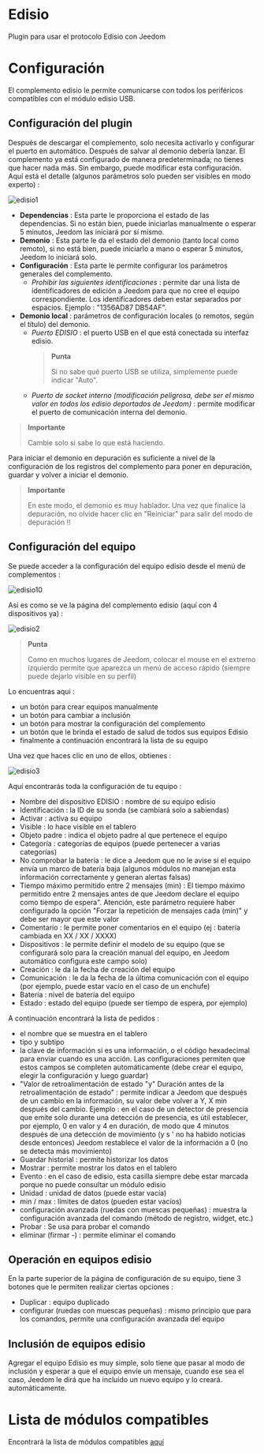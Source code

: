 # Edisio

Plugin para usar el protocolo Edisio con Jeedom

# Configuración

El complemento edisio le permite comunicarse con todos los periféricos compatibles con el módulo edisio USB.

## Configuración del plugin

Después de descargar el complemento, solo necesita activarlo y configurar el puerto en automático. Después de salvar al demonio debería lanzar. El complemento ya está configurado de manera predeterminada; no tienes que hacer nada más. Sin embargo, puede modificar esta configuración. Aquí está el detalle (algunos parámetros solo pueden ser visibles en modo experto) :

![edisio1](../images/edisio1.JPG)

-   **Dependencias** : Esta parte le proporciona el estado de las dependencias. Si no están bien, puede iniciarlas manualmente o esperar 5 minutos, Jeedom las iniciará por sí mismo.
-   **Demonio** : Esta parte le da el estado del demonio (tanto local como remoto), si no está bien, puede iniciarlo a mano o esperar 5 minutos, Jeedom lo iniciará solo.
-   **Configuración** : Esta parte le permite configurar los parámetros generales del complemento.
    -   *Prohibir las siguientes identificaciones* : permite dar una lista de identificadores de edición a Jeedom para que no cree el equipo correspondiente. Los identificadores deben estar separados por espacios. Ejemplo : "1356AD87 DB54AF".
-   **Demonio local** : parámetros de configuración locales (o remotos, según el título) del demonio.
    -   *Puerto EDISIO* : el puerto USB en el que está conectada su interfaz edisio.
        > **Punta**
        >
        > Si no sabe qué puerto USB se utiliza, simplemente puede indicar "Auto".
    -   *Puerto de socket interno (modificación peligrosa, debe ser el mismo valor en todos los edisio deportados de Jeedom)* : permite modificar el puerto de comunicación interna del demonio.

> **Importante**
>
> Cambie solo si sabe lo que está haciendo.

Para iniciar el demonio en depuración es suficiente a nivel de la configuración de los registros del complemento para poner en depuración, guardar y volver a iniciar el demonio.

> **Importante**
>
> En este modo, el demonio es muy hablador. Una vez que finalice la depuración, no olvide hacer clic en "Reiniciar" para salir del modo de depuración !!

## Configuración del equipo

Se puede acceder a la configuración del equipo edisio desde el menú de complementos :

![edisio10](../images/edisio10.JPG)

Así es como se ve la página del complemento edisio (aquí con 4 dispositivos ya) :

![edisio2](../images/edisio2.JPG)

> **Punta**
>
> Como en muchos lugares de Jeedom, colocar el mouse en el extremo izquierdo permite que aparezca un menú de acceso rápido (siempre puede dejarlo visible en su perfil)

Lo encuentras aqui :

-   un botón para crear equipos manualmente
-   un botón para cambiar a inclusión
-   un botón para mostrar la configuración del complemento
-   un botón que le brinda el estado de salud de todos sus equipos Edisio
-   finalmente a continuación encontrará la lista de su equipo

Una vez que haces clic en uno de ellos, obtienes :

![edisio3](../images/edisio3.JPG)

Aquí encontrarás toda la configuración de tu equipo :

-   Nombre del dispositivo EDISIO : nombre de su equipo edisio
-   Identificación : la ID de su sonda (se cambiará solo a sabiendas)
-   Activar : activa su equipo
-   Visible : lo hace visible en el tablero
-   Objeto padre : indica el objeto padre al que pertenece el equipo
-   Categoría : categorías de equipos (puede pertenecer a varias categorías)
-   No comprobar la batería : le dice a Jeedom que no le avise si el equipo envía un marco de batería baja (algunos módulos no manejan esta información correctamente y generan alertas falsas)
-   Tiempo máximo permitido entre 2 mensajes (min) : El tiempo máximo permitido entre 2 mensajes antes de que Jeedom declare el equipo como tiempo de espera". Atención, este parámetro requiere haber configurado la opción "Forzar la repetición de mensajes cada (min)" y debe ser mayor que este valor
-   Comentario : le permite poner comentarios en el equipo (ej : batería cambiada en XX / XX / XXXX)
-   Dispositivos : le permite definir el modelo de su equipo (que se configurará solo para la creación manual del equipo, en Jeedom automático configura este campo solo)
-   Creación : le da la fecha de creación del equipo
-   Comunicación : le da la fecha de la última comunicación con el equipo (por ejemplo, puede estar vacío en el caso de un enchufe)
-   Batería : nivel de batería del equipo
-   Estado : estado del equipo (puede ser tiempo de espera, por ejemplo)

A continuación encontrará la lista de pedidos :

-   el nombre que se muestra en el tablero
-   tipo y subtipo
-   la clave de información si es una información, o el código hexadecimal para enviar cuando es una acción. Las configuraciones permiten que estos campos se completen automáticamente (debe crear el equipo, elegir la configuración y luego guardar)
-   "Valor de retroalimentación de estado "y" Duración antes de la retroalimentación de estado" : permite indicar a Jeedom que después de un cambio en la información, su valor debe volver a Y, X min después del cambio. Ejemplo : en el caso de un detector de presencia que emite solo durante una detección de presencia, es útil establecer, por ejemplo, 0 en valor y 4 en duración, de modo que 4 minutos después de una detección de movimiento (y s ' no ha habido noticias desde entonces) Jeedom restablece el valor de la información a 0 (no se detecta más movimiento)
-   Guardar historial : permite historizar los datos
-   Mostrar : permite mostrar los datos en el tablero
-   Evento : en el caso de edisio, esta casilla siempre debe estar marcada porque no puede consultar un módulo edisio
-   Unidad : unidad de datos (puede estar vacía)
-   min / max : límites de datos (pueden estar vacíos)
-   configuración avanzada (ruedas con muescas pequeñas) : muestra la configuración avanzada del comando (método de registro, widget, etc.)
-   Probar : Se usa para probar el comando
-   eliminar (firmar -) : permite eliminar el comando

## Operación en equipos edisio

En la parte superior de la página de configuración de su equipo, tiene 3 botones que le permiten realizar ciertas opciones :

-   Duplicar : equipo duplicado
-   configurar (ruedas con muescas pequeñas) : mismo principio que para los comandos, permite una configuración avanzada del equipo

## Inclusión de equipos edisio

Agregar el equipo Edisio es muy simple, solo tiene que pasar al modo de inclusión y esperar a que el equipo envíe un mensaje, cuando ese sea el caso, Jeedom le dirá que ha incluido un nuevo equipo y lo creará. automáticamente.

# Lista de módulos compatibles

Encontrará la lista de módulos compatibles [aquí](https://doc.jeedom.com/es_ES/edisio/equipement.compatible)
